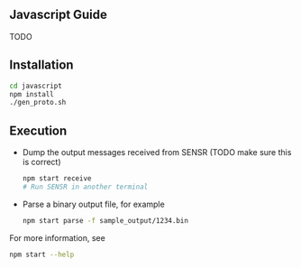 ## Javascript Guide

TODO


## Installation

```bash
cd javascript
npm install
./gen_proto.sh
```

## Execution

- Dump the output messages received from SENSR (TODO make sure this is correct)
  ```bash
  npm start receive
  # Run SENSR in another terminal
  ```

- Parse a binary output file, for example
  ```bash
  npm start parse -f sample_output/1234.bin
  ```

For more information, see
```bash
npm start --help
```

